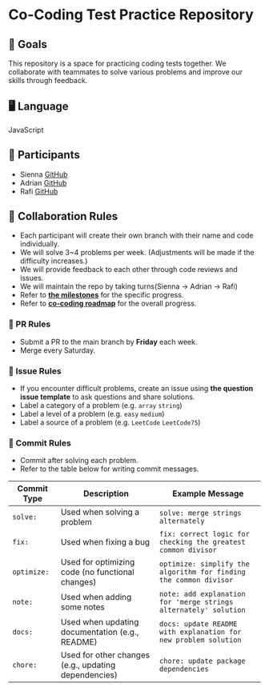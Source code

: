 # Co-Coding Test Practice Repository

## 🚀 Goals

This repository is a space for practicing coding tests together.
We collaborate with teammates to solve various problems and improve our skills through feedback.

## 🖥️ Language

JavaScript

## 👥 Participants

- Sienna [GitHub](https://github.com/sgoldenbird)
- Adrian [GitHub](https://github.com/AdutP)
- Rafi [GitHub](https://github.com//rafi-isakh)

## 🤝 Collaboration Rules

- Each participant will create their own branch with their name and code individually.
- We will solve 3~4 problems per week. (Adjustments will be made if the difficulty increases.)
- We will provide feedback to each other through code reviews and issues.
- We will maintain the repo by taking turns(Sienna -> Adrian -> Rafi)
- Refer to **[the milestones](https://github.com/sgoldenbird/co-coding/milestones)** for the specific progress.
- Refer to **[co-coding roadmap](https://github.com/users/sgoldenbird/projects/2)** for the overall progress.

### 🤝 PR Rules

- Submit a PR to the main branch by **Friday** each week.
- Merge every Saturday.

### 🤝 Issue Rules

- If you encounter difficult problems, create an issue using **the question issue template** to ask questions and share solutions.
- Label a category of a problem (e.g. `array` `string`)
- Label a level of a problem (e.g. `easy` `medium`)
- Label a source of a problem (e.g. `LeetCode` `LeetCode75`)

### 🤝 Commit Rules

- Commit after solving each problem.
- Refer to the table below for writing commit messages.

| Commit Type | Description                                          | Example Message                                                   |
| ----------- | ---------------------------------------------------- | ----------------------------------------------------------------- |
| `solve:`    | Used when solving a problem                          | `solve: merge strings alternately`                                |
| `fix:`      | Used when fixing a bug                               | `fix: correct logic for checking the greatest common divisor`     |
| `optimize:` | Used for optimizing code (no functional changes)     | `optimize: simplify the algorithm for finding the common divisor` |
| `note:`     | Used when adding some notes                          | `note: add explanation for 'merge strings alternately' solution`  |
| `docs:`     | Used when updating documentation (e.g., README)      | `docs: update README with explanation for new problem solution`   |
| `chore:`    | Used for other changes (e.g., updating dependencies) | `chore: update package dependencies`                              |
